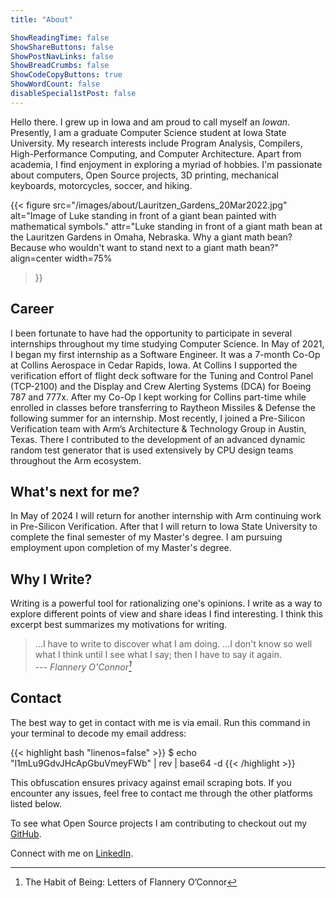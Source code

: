 ```yaml
---
title: "About"

ShowReadingTime: false
ShowShareButtons: false
ShowPostNavLinks: false
ShowBreadCrumbs: false
ShowCodeCopyButtons: true
ShowWordCount: false
disableSpecial1stPost: false
---
```


Hello there.  I grew up in Iowa and am proud to call myself an _Iowan_.  Presently, I am a graduate Computer Science student at Iowa State University.  My research interests include Program Analysis, Compilers, High-Performance Computing, and Computer Architecture.  Apart from academia, I find enjoyment in exploring a myriad of hobbies.  I'm passionate about computers, Open Source projects, 3D printing, mechanical keyboards, motorcycles, soccer, and hiking.

<!--
<figure>
    <img src="/images/about/Lauritzen_Gardens_20Mar2022.jpg"
         alt="Luke standing in front of a giant math bean at the Lauritzen Gardens in Omaha, Nebraska."
         width="80%">
    <figcaption>Luke standing in front of a giant math bean at the Lauritzen Gardens in Omaha, Nebraska.  Why a giant math bean? Because who wouldn't want to stand next to a giant math bean?</figcaption>
</figure>
-->

 	

{{< figure
  src="/images/about/Lauritzen_Gardens_20Mar2022.jpg"
  alt="Image of Luke standing in front of a giant bean painted with mathematical symbols."
  attr="Luke standing in front of a giant math bean at the Lauritzen Gardens in Omaha, Nebraska.  Why a giant math bean? Because who wouldn't want to stand next to a giant math bean?"
  align=center
  width=75%
>}}


## Career

I been fortunate to have had the opportunity to participate in several internships throughout my time studying Computer Science.  In May of 2021, I began my first internship as a Software Engineer.  It was a 7-month Co-Op at Collins Aerospace in Cedar Rapids, Iowa.  At Collins I supported the verification effort of flight deck software for the Tuning and Control Panel (TCP-2100) and the Display and Crew Alerting Systems (DCA) for Boeing 787 and 777x.  After my Co-Op I kept working for Collins part-time while enrolled in classes before transferring to Raytheon Missiles & Defense the following summer for an internship.  Most recently, I joined a Pre-Silicon Verification team with Arm’s Architecture & Technology Group in Austin, Texas.  There I contributed to the development of an advanced dynamic random test generator that is used extensively by CPU design teams throughout the Arm ecosystem.


## What's next for me? 

In May of 2024 I will return for another internship with Arm continuing work in Pre-Silicon Verification.  After that I will return to Iowa State University to complete the final semester of my Master's degree.  I am pursuing employment upon completion of my Master's degree.


## Why I Write?

Writing is a powerful tool for rationalizing one's opinions.  I write as a way to explore different points of view and share ideas I find interesting.  I think this excerpt best summarizes my motivations for writing.

> ...I have to write to discover what I am doing.  ...I don't know so well what I think until I see what I say; then I have to say it again.<br>
> --- <cite>Flannery O'Connor[^oconnor1979]</cite>

[^oconnor1979]: The Habit of Being: Letters of Flannery O’Connor


## Contact

The best way to get in contact with me is via email.  Run this command in your terminal to decode my email address:

{{< highlight bash "linenos=false" >}}
$ echo "l1mLu9GdvJHcApGbuVmeyFWb" | rev | base64 -d
{{< /highlight >}}

This obfuscation ensures privacy against email scraping bots.  If you encounter any issues, feel free to contact me through the other platforms listed below.

To see what Open Source projects I am contributing to checkout out my [GitHub](https://github.com/lmarzen).

Connect with me on [LinkedIn](https://www.linkedin.com/in/lukemarzen/).


